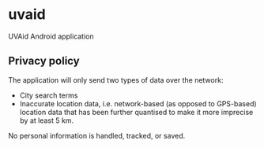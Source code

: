 # uvaid
UVAid Android application

## Privacy policy
The application will only send two types of data over the network:

- City search terms
- Inaccurate location data, i.e. network-based (as opposed to GPS-based)
  location data that has been further quantised to make it more imprecise
  by at least 5 km.

No personal information is handled, tracked, or saved.
